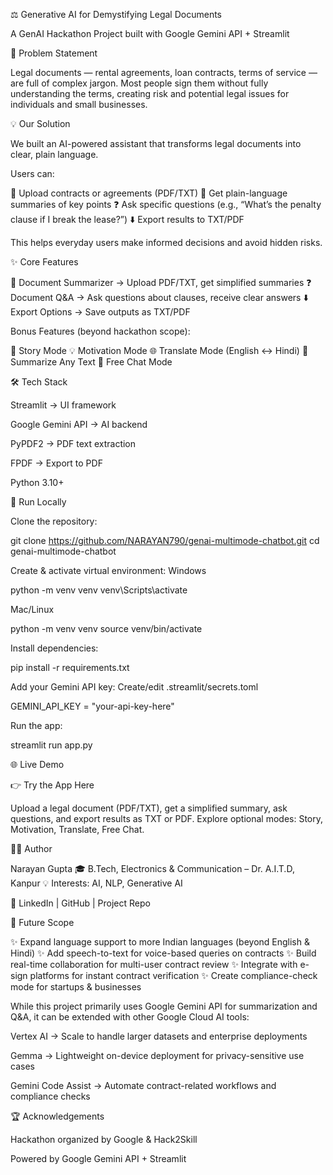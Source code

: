 ⚖️ Generative AI for Demystifying Legal Documents

A GenAI Hackathon Project built with Google Gemini API + Streamlit

🚨 Problem Statement

Legal documents — rental agreements, loan contracts, terms of service — are full of complex jargon.
Most people sign them without fully understanding the terms, creating risk and potential legal issues for individuals and small businesses.

💡 Our Solution

We built an AI-powered assistant that transforms legal documents into clear, plain language.

Users can:

📂 Upload contracts or agreements (PDF/TXT)
📑 Get plain-language summaries of key points
❓ Ask specific questions (e.g., “What’s the penalty clause if I break the lease?”)
⬇️ Export results to TXT/PDF

This helps everyday users make informed decisions and avoid hidden risks.

✨ Core Features

📑 Document Summarizer → Upload PDF/TXT, get simplified summaries
❓ Document Q&A → Ask questions about clauses, receive clear answers
⬇️ Export Options → Save outputs as TXT/PDF

Bonus Features (beyond hackathon scope):

📖 Story Mode
💡 Motivation Mode
🌐 Translate Mode (English ↔ Hindi)
📝 Summarize Any Text
💬 Free Chat Mode

🛠️ Tech Stack

Streamlit → UI framework

Google Gemini API → AI backend

PyPDF2 → PDF text extraction

FPDF → Export to PDF

Python 3.10+

🚀 Run Locally

Clone the repository:

git clone https://github.com/NARAYAN790/genai-multimode-chatbot.git
cd genai-multimode-chatbot


Create & activate virtual environment:
Windows

python -m venv venv
venv\Scripts\activate


Mac/Linux

python -m venv venv
source venv/bin/activate


Install dependencies:

pip install -r requirements.txt


Add your Gemini API key:
Create/edit .streamlit/secrets.toml

GEMINI_API_KEY = "your-api-key-here"


Run the app:

streamlit run app.py

🌐 Live Demo

👉 Try the App Here

Upload a legal document (PDF/TXT), get a simplified summary, ask questions, and export results as TXT or PDF.
Explore optional modes: Story, Motivation, Translate, Free Chat.

👨‍💻 Author

Narayan Gupta
🎓 B.Tech, Electronics & Communication – Dr. A.I.T.D, Kanpur
💡 Interests: AI, NLP, Generative AI

🔗 LinkedIn
 | GitHub
 | Project Repo

🔮 Future Scope

✨ Expand language support to more Indian languages (beyond English & Hindi)
✨ Add speech-to-text for voice-based queries on contracts
✨ Build real-time collaboration for multi-user contract review
✨ Integrate with e-sign platforms for instant contract verification
✨ Create compliance-check mode for startups & businesses

While this project primarily uses Google Gemini API for summarization and Q&A, it can be extended with other Google Cloud AI tools:

Vertex AI → Scale to handle larger datasets and enterprise deployments

Gemma → Lightweight on-device deployment for privacy-sensitive use cases

Gemini Code Assist → Automate contract-related workflows and compliance checks

🏆 Acknowledgements

Hackathon organized by Google & Hack2Skill

Powered by Google Gemini API + Streamlit